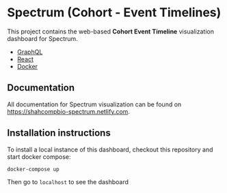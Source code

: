 # Spectrum (Cohort - Event Timelines)

This project contains the web-based **Cohort Event Timeline** visualization dashboard for Spectrum.

- [GraphQL](https://github.com/shahcompbio/hydra-graphql)
- [React](https://github.com/shahcompbio/hydra-react)
- [Docker](https://github.com/shahcompbio/hydra-docker)

## Documentation

All documentation for Spectrum visualization can be found on https://shahcompbio-spectrum.netlify.com.

## Installation instructions

To install a local instance of this dashboard, checkout this repository and start docker compose:

```
docker-compose up
```

Then go to `localhost` to see the dashboard
